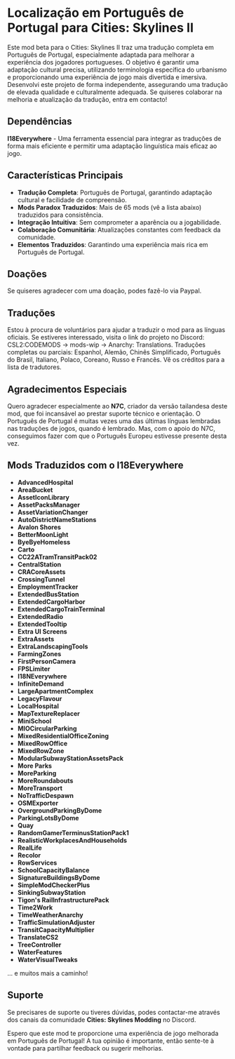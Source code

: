 # Localização em Português de Portugal para Cities: Skylines II

Este mod beta para o Cities: Skylines II traz uma tradução completa em Português de Portugal, especialmente adaptada para melhorar a experiência dos jogadores portugueses. O objetivo é garantir uma adaptação cultural precisa, utilizando terminologia específica do urbanismo e proporcionando uma experiência de jogo mais divertida e imersiva. Desenvolvi este projeto de forma independente, assegurando uma tradução de elevada qualidade e culturalmente adequada. Se quiseres colaborar na melhoria e atualização da tradução, entra em contacto!

## Dependências

**I18Everywhere** - Uma ferramenta essencial para integrar as traduções de forma mais eficiente e permitir uma adaptação linguística mais eficaz ao jogo.

## Características Principais

- **Tradução Completa**: Português de Portugal, garantindo adaptação cultural e facilidade de compreensão.
- **Mods Paradox Traduzidos**: Mais de 65 mods (vê a lista abaixo) traduzidos para consistência.
- **Integração Intuitiva**: Sem comprometer a aparência ou a jogabilidade.
- **Colaboração Comunitária**: Atualizações constantes com feedback da comunidade.
- **Elementos Traduzidos**: Garantindo uma experiência mais rica em Português de Portugal.

## Doações
Se quiseres agradecer com uma doação, podes fazê-lo via Paypal.

## Traduções
Estou à procura de voluntários para ajudar a traduzir o mod para as línguas oficiais. Se estiveres interessado, visita o link do projeto no Discord: CSL2:CODEMODS -> mods-wip -> Anarchy: Translations. Traduções completas ou parciais: Espanhol, Alemão, Chinês Simplificado, Português do Brasil, Italiano, Polaco, Coreano, Russo e Francês. Vê os créditos para a lista de tradutores.

## Agradecimentos Especiais
Quero agradecer especialmente ao **N7C**, criador da versão tailandesa deste mod, que foi incansável ao prestar suporte técnico e orientação. O Português de Portugal é muitas vezes uma das últimas línguas lembradas nas traduções de jogos, quando é lembrado. Mas, com o apoio do N7C, conseguimos fazer com que o Português Europeu estivesse presente desta vez.

## Mods Traduzidos com o I18Everywhere
- **AdvancedHospital**
- **AreaBucket**
- **AssetIconLibrary**
- **AssetPacksManager**
- **AssetVariationChanger**
- **AutoDistrictNameStations**
- **Avalon Shores**
- **BetterMoonLight**
- **ByeByeHomeless**
- **Carto**
- **CC22ATramTransitPack02**
- **CentralStation**
- **CRACoreAssets**
- **CrossingTunnel**
- **EmploymentTracker**
- **ExtendedBusStation**
- **ExtendedCargoHarbor**
- **ExtendedCargoTrainTerminal**
- **ExtendedRadio**
- **ExtendedTooltip**
- **Extra UI Screens**
- **ExtraAssets**
- **ExtraLandscapingTools**
- **FarmingZones**
- **FirstPersonCamera**
- **FPSLimiter**
- **I18NEverywhere**
- **InfiniteDemand**
- **LargeApartmentComplex**
- **LegacyFlavour**
- **LocalHospital**
- **MapTextureReplacer**
- **MiniSchool**
- **MIOCircularParking**
- **MixedResidentialOfficeZoning**
- **MixedRowOffice**
- **MixedRowZone**
- **ModularSubwayStationAssetsPack**
- **More Parks**
- **MoreParking**
- **MoreRoundabouts**
- **MoreTransport**
- **NoTrafficDespawn**
- **OSMExporter**
- **OvergroundParkingByDome**
- **ParkingLotsByDome**
- **Quay**
- **RandomGamerTerminusStationPack1**
- **RealisticWorkplacesAndHouseholds**
- **RealLife**
- **Recolor**
- **RowServices**
- **SchoolCapacityBalance**
- **SignatureBuildingsByDome**
- **SimpleModCheckerPlus**
- **SinkingSubwayStation**
- **Tigon's RailInfrastructurePack**
- **Time2Work**
- **TimeWeatherAnarchy**
- **TrafficSimulationAdjuster**
- **TransitCapacityMultiplier**
- **TranslateCS2**
- **TreeController**
- **WaterFeatures**
- **WaterVisualTweaks**

... e muitos mais a caminho!

## Suporte
Se precisares de suporte ou tiveres dúvidas, podes contactar-me através dos canais da comunidade **Cities: Skylines Modding** no Discord.

Espero que este mod te proporcione uma experiência de jogo melhorada em Português de Portugal! A tua opinião é importante, então sente-te à vontade para partilhar feedback ou sugerir melhorias.
